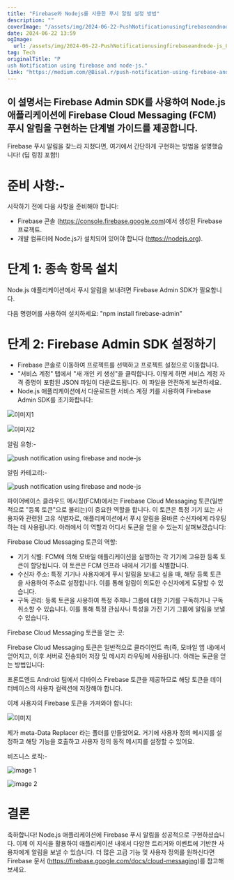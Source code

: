 ```yaml
---
title: "Firebase와 Nodejs를 사용한 푸시 알림 설정 방법"
description: ""
coverImage: "/assets/img/2024-06-22-PushNotificationusingfirebaseandnode-js_0.png"
date: 2024-06-22 13:59
ogImage: 
  url: /assets/img/2024-06-22-PushNotificationusingfirebaseandnode-js_0.png
tag: Tech
originalTitle: "P
ush Notification using firebase and node-js."
link: "https://medium.com/@Bisal.r/push-notification-using-firebase-and-node-js-7508f61fa25c"
---
```



## 이 설명서는 Firebase Admin SDK를 사용하여 Node.js 애플리케이션에 Firebase Cloud Messaging (FCM) 푸시 알림을 구현하는 단계별 가이드를 제공합니다.

Firebase 푸시 알림을 찾느라 지쳤다면, 여기에서 간단하게 구현하는 방법을 설명했습니다! (딥 링킹 포함!)

# 준비 사항:-

시작하기 전에 다음 사항을 준비해야 합니다:

<div class="content-ad"></div>

- Firebase 콘솔 (https://console.firebase.google.com)에서 생성된 Firebase 프로젝트.
- 개발 컴퓨터에 Node.js가 설치되어 있어야 합니다 (https://nodejs.org).

# 단계 1: 종속 항목 설치

Node.js 애플리케이션에서 푸시 알림을 보내려면 Firebase Admin SDK가 필요합니다.

다음 명령어를 사용하여 설치하세요: "npm install firebase-admin"

<div class="content-ad"></div>

# 단계 2: Firebase Admin SDK 설정하기

- Firebase 콘솔로 이동하여 프로젝트를 선택하고 프로젝트 설정으로 이동합니다.
- "서비스 계정" 탭에서 "새 개인 키 생성"을 클릭합니다. 이렇게 하면 서비스 계정 자격 증명이 포함된 JSON 파일이 다운로드됩니다. 이 파일을 안전하게 보관하세요.
- Node.js 애플리케이션에서 다운로드한 서비스 계정 키를 사용하여 Firebase Admin SDK를 초기화합니다:

![이미지1](/assets/img/2024-06-22-PushNotificationusingfirebaseandnode-js_0.png)

![이미지2](/assets/img/2024-06-22-PushNotificationusingfirebaseandnode-js_1.png)

<div class="content-ad"></div>

알림 유형:-

![push notification using firebase and node-js](/assets/img/2024-06-22-PushNotificationusingfirebaseandnode-js_2.png)

알림 카테고리:-

![push notification using firebase and node-js](/assets/img/2024-06-22-PushNotificationusingfirebaseandnode-js_3.png)

<div class="content-ad"></div>

파이어베이스 클라우드 메시징(FCM)에서는 Firebase Cloud Messaging 토큰(일반적으로 "등록 토큰"으로 불리는)이 중요한 역할을 합니다. 이 토큰은 특정 기기 또는 사용자와 관련된 고유 식별자로, 애플리케이션에서 푸시 알림을 올바른 수신자에게 라우팅하는 데 사용됩니다. 아래에서 이 역할과 어디서 토큰을 얻을 수 있는지 살펴보겠습니다:

Firebase Cloud Messaging 토큰의 역할:

- 기기 식별: FCM에 의해 모바일 애플리케이션을 실행하는 각 기기에 고유한 등록 토큰이 할당됩니다. 이 토큰은 FCM 인프라 내에서 기기를 식별합니다.
- 수신자 주소: 특정 기기나 사용자에게 푸시 알림을 보내고 싶을 때, 해당 등록 토큰을 사용하여 주소로 설정합니다. 이를 통해 알림이 의도한 수신자에게 도달할 수 있습니다.
- 구독 관리: 등록 토큰을 사용하여 특정 주제나 그룹에 대한 기기를 구독하거나 구독 취소할 수 있습니다. 이를 통해 특정 관심사나 특성을 가진 기기 그룹에 알림을 보낼 수 있습니다.

Firebase Cloud Messaging 토큰을 얻는 곳:

<div class="content-ad"></div>

Firebase Cloud Messaging 토큰은 일반적으로 클라이언트 측(즉, 모바일 앱 내)에서 얻어지고, 이후 서버로 전송되어 저장 및 메시지 라우팅에 사용됩니다. 아래는 토큰을 얻는 방법입니다:

프론트엔드 Android 팀에서 디바이스 Firebase 토큰을 제공하므로 해당 토큰을 데이터베이스의 사용자 컬렉션에 저장해야 합니다.

이제 사용자의 Firebase 토큰을 가져와야 합니다:

![이미지](/assets/img/2024-06-22-PushNotificationusingfirebaseandnode-js_4.png)

<div class="content-ad"></div>

제가 meta-Data Replacer 라는 폴더를 만들었어요. 거기에 사용자 정의 메시지를 설정하고 해당 기능을 호출하고 사용자 정의 동적 메시지를 설정할 수 있어요.

비즈니스 로직:-

![image 1](/assets/img/2024-06-22-PushNotificationusingfirebaseandnode-js_5.png)

![image 2](/assets/img/2024-06-22-PushNotificationusingfirebaseandnode-js_6.png)

<div class="content-ad"></div>

# 결론

축하합니다! Node.js 애플리케이션에 Firebase 푸시 알림을 성공적으로 구현하셨습니다. 이제 이 지식을 활용하여 애플리케이션 내에서 다양한 트리거와 이벤트에 기반한 사용자에게 알림을 보낼 수 있습니다. 더 많은 고급 기능 및 사용자 정의를 원하신다면 Firebase 문서 (https://firebase.google.com/docs/cloud-messaging)를 참고해보세요.